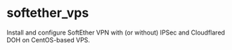 # softether_vps
Install and configure SoftEther VPN with (or without) IPSec and Cloudflared DOH on CentOS-based VPS.
